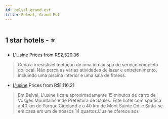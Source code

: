 ```yaml
---
id: belval-grand-est
title: Belval, Grand Est
---
```


<center><img src="https://i.travelapi.com/hotels/22000000/21720000/21719000/21718971/d558dbf4_z.jpg" alt="" /></center>


##  1 star hotels - ⭐️

-    [L'Usine](https://www.hurb.com/br/aud/https://www.hurb.com/br/hotels/belval/l-usine-HT-GAJM?cmp=18055) Prices from R$2,520.36
   > Ceda à irresistível tentação de uma ida ao spa de serviço completo do local. Não perca as várias atividades de lazer e entretenimento, incluindo uma piscina interior e uma sala de fitness.
-    [L'usine](https://www.hurb.com/br/aud/https://www.hurb.com/br/hotels/belval/l-usine-HT-7EDL?cmp=18055) Prices from R$1,116.21
   > Em Belval, L'usine fica a aproximadamente 15 minutos de carro de Vosges Mountains e de Prefeitura de Saales.  Este hotel com spa fica a 40 km de Parque Cigoland e a 40 km de Mont Sainte Odile.Sinta-se em casa em um de nossos 14 quartos.L'usine oferece aos
